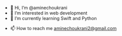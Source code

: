 - 👋 Hi, I’m @aminechoukrani
- 👀 I’m interested in web development 
- 🌱 I’m currently learning Swift and Python
<!---/* 💞️ I’m looking to collaborate on ...--->
- 📫 How to reach me aminechoukrani2@gmail.com

<!---
aminechoukrani/aminechoukrani is a ✨ special ✨ repository because its `README.md` (this file) appears on your GitHub profile.
You can click the Preview link to take a look at your changes.
--->
